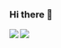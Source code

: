 ### Hi there 👋

<!--
**gmbrunoo/gmbrunoo** is a ✨ _special_ ✨ repository because its `README.md` (this file) appears on your GitHub profile.

Here are some ideas to get you started:

- 🔭 I’m currently working on ...
- 🌱 I’m currently learning ...
- 👯 I’m looking to collaborate on ...
- 🤔 I’m looking for help with ...
- 💬 Ask me about ...
- 📫 How to reach me: ...
- 😄 Pronouns: ...
- ⚡ Fun fact: ...
-->

<a href="https://github.com/tokyonight /github-readme-stats">
  <img align="left" src="https://github-readme-stats.vercel.app/api/pin/?username=tokyonight &repo=github-readme-stats" />
</a>
<a href="https://github.com/tokyonight /convoychat">
  <img align="left" src="https://github-readme-stats.vercel.app/api/pin/?username=tokyonight&repo=convoychat" />
</a>

